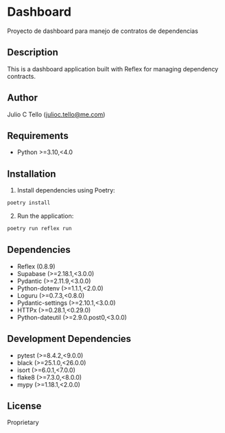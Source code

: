 # Dashboard

Proyecto de dashboard para manejo de contratos de dependencias

## Description

This is a dashboard application built with Reflex for managing dependency contracts.

## Author

Julio C Tello (julioc.tello@me.com)

## Requirements

- Python >=3.10,<4.0

## Installation

1. Install dependencies using Poetry:
```bash
poetry install
```

2. Run the application:
```bash
poetry run reflex run
```

## Dependencies

- Reflex (0.8.9)
- Supabase (>=2.18.1,<3.0.0)
- Pydantic (>=2.11.9,<3.0.0)
- Python-dotenv (>=1.1.1,<2.0.0)
- Loguru (>=0.7.3,<0.8.0)
- Pydantic-settings (>=2.10.1,<3.0.0)
- HTTPx (>=0.28.1,<0.29.0)
- Python-dateutil (>=2.9.0.post0,<3.0.0)

## Development Dependencies

- pytest (>=8.4.2,<9.0.0)
- black (>=25.1.0,<26.0.0)
- isort (>=6.0.1,<7.0.0)
- flake8 (>=7.3.0,<8.0.0)
- mypy (>=1.18.1,<2.0.0)

## License

Proprietary